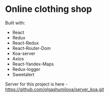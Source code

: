 # Online clothing shop

Built with:

- React
- Redux
- React-Redux
- React-Router-Dom
- Koa-server
- Axios
- React-Yandex-Maps
- Redux-logger
- Sweetalert

Server for this project is here - https://github.com/olgashumilova/server_koa.git

